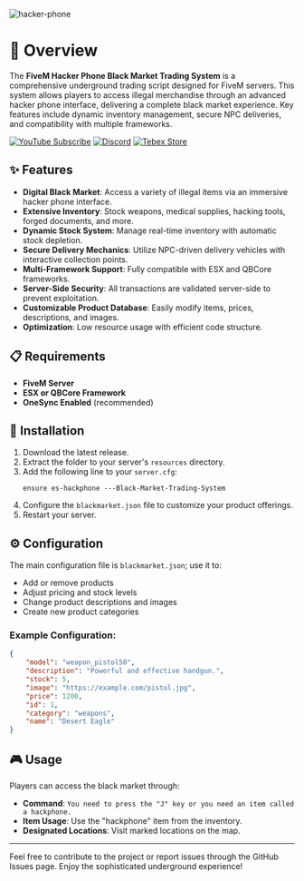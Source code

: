 
![hacker-phone](https://github.com/user-attachments/assets/6e3c1c58-cb1f-42e5-baaf-67089d804dfc)

# 📱 Overview
The **FiveM Hacker Phone Black Market Trading System** is a comprehensive underground trading script designed for FiveM servers. This system allows players to access illegal merchandise through an advanced hacker phone interface, delivering a complete black market experience. Key features include dynamic inventory management, secure NPC deliveries, and compatibility with multiple frameworks.

[![YouTube Subscribe](https://img.shields.io/badge/YouTube-Subscribe-red?style=for-the-badge&logo=youtube)](https://www.youtube.com/watch?v=LI-lh9IooYY)
[![Discord](https://img.shields.io/badge/Discord-Join-blue?style=for-the-badge&logo=discord)](https://discord.gg/EkwWvFS)
[![Tebex Store](https://img.shields.io/badge/Tebex-Store-green?style=for-the-badge&logo=shopify)](https://eyestore.tebex.io/)

## ✨ Features
- **Digital Black Market**: Access a variety of illegal items via an immersive hacker phone interface.
- **Extensive Inventory**: Stock weapons, medical supplies, hacking tools, forged documents, and more.
- **Dynamic Stock System**: Manage real-time inventory with automatic stock depletion.
- **Secure Delivery Mechanics**: Utilize NPC-driven delivery vehicles with interactive collection points.
- **Multi-Framework Support**: Fully compatible with ESX and QBCore frameworks.
- **Server-Side Security**: All transactions are validated server-side to prevent exploitation.
- **Customizable Product Database**: Easily modify items, prices, descriptions, and images.
- **Optimization**: Low resource usage with efficient code structure.

## 📋 Requirements
- **FiveM Server**
- **ESX or QBCore Framework**
- **OneSync Enabled** (recommended)

## 🔧 Installation
1. Download the latest release.
2. Extract the folder to your server's `resources` directory.
3. Add the following line to your `server.cfg`:
   ```
   ensure es-hackphone ---Black-Market-Trading-System
   ```
4. Configure the `blackmarket.json` file to customize your product offerings.
5. Restart your server.

## ⚙️ Configuration
The main configuration file is `blackmarket.json`; use it to:
- Add or remove products
- Adjust pricing and stock levels
- Change product descriptions and images
- Create new product categories

### Example Configuration:
```json
{
    "model": "weapon_pistol50",
    "description": "Powerful and effective handgun.",
    "stock": 5,
    "image": "https://example.com/pistol.jpg",
    "price": 1200,
    "id": 1,
    "category": "weapons",
    "name": "Desert Eagle"
}
```

## 🎮 Usage
Players can access the black market through:
- **Command**: `You need to press the "J" key or you need an item called a hackphone.`
- **Item Usage**: Use the "hackphone" item from the inventory.
- **Designated Locations**: Visit marked locations on the map.

---

Feel free to contribute to the project or report issues through the GitHub Issues page. Enjoy the sophisticated underground experience!
